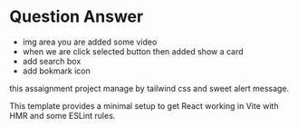 # Question Answer
- img area you are added some video
- when we are click selected button then added show a card 
- add search box
- add bokmark icon


this assaignment project manage by tailwind css and sweet alert message.

This template provides a minimal setup to get React working in Vite with HMR and some ESLint rules.
